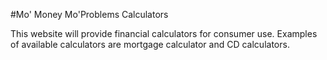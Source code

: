 #Mo' Money Mo'Problems Calculators

This website will provide financial calculators for consumer use.  Examples of available calculators are mortgage calculator and CD calculators.